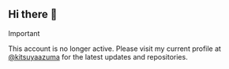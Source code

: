 ## Hi there 👋

> [!IMPORTANT]
> This account is no longer active.
> Please visit my current profile at [@kitsuyaazuma](https://github.com/kitsuyaazuma) for the latest updates and repositories.

<!--
**kitsuya0828/kitsuya0828** is a ✨ _special_ ✨ repository because its `README.md` (this file) appears on your GitHub profile.

Here are some ideas to get you started:

- 🔭 I’m currently working on ...
- 🌱 I’m currently learning ...
- 👯 I’m looking to collaborate on ...
- 🤔 I’m looking for help with ...
- 💬 Ask me about ...
- 📫 How to reach me: ...
- 😄 Pronouns: ...
- ⚡ Fun fact: ...
-->
